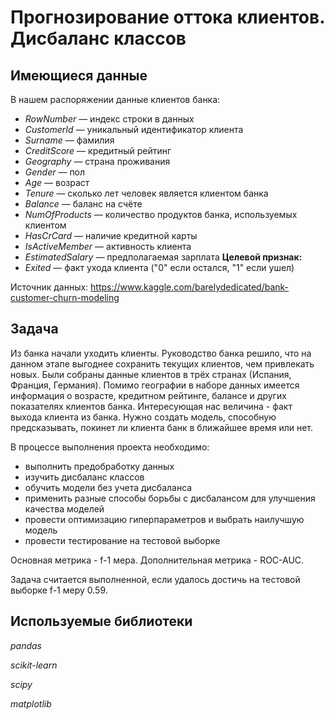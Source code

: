 # Прогнозирование оттока клиентов. Дисбаланс классов

## Имеющиеся данные
В нашем распоряжении данные клиентов банка:
- *RowNumber* — индекс строки в данных
- *CustomerId* — уникальный идентификатор клиента
- *Surname* — фамилия
- *CreditScore* — кредитный рейтинг
- *Geography* — страна проживания
- *Gender* — пол
- *Age* — возраст
- *Tenure* — сколько лет человек является клиентом банка
- *Balance* — баланс на счёте
- *NumOfProducts* — количество продуктов банка, используемых клиентом
- *HasCrCard* — наличие кредитной карты
- *IsActiveMember* — активность клиента
- *EstimatedSalary* — предполагаемая зарплата
**Целевой признак:**
- *Exited* — факт ухода клиента ("0" если остался, "1" если ушел)

Источник данных:
https://www.kaggle.com/barelydedicated/bank-customer-churn-modeling

## Задача
Из банка начали уходить клиенты. Руководство банка решило, что на данном этапе выгоднее сохранить текущих клиентов, чем привлекать новых. Были собраны данные клиентов в трёх странах (Испания, Франция, Германия). Помимо географии в наборе данных имеется информация о возрасте, кредитном рейтинге, балансе и других показателях клиентов банка. Интересующая нас величина - факт выхода клиента из банка. Нужно создать модель, способную предсказывать, покинет ли клиента банк в ближайшее время или нет. 

В процессе выполнения проекта необходимо:
- выполнить предобработку данных
- изучить дисбаланс классов
- обучить модели без учета дисбаланса
- применить разные способы борьбы с дисбалансом для улучшения качества моделей
- провести оптимизацию гиперпараметров и выбрать наилучшую модель
- провести тестирование на тестовой выборке

Основная метрика - f-1 мера. Дополнительная метрика - ROC-AUC. 

Задача считается выполненной, если удалось достичь на тестовой выборке f-1 меру 0.59.

## Используемые библиотеки
*pandas*

*scikit-learn*

*scipy*

*matplotlib*